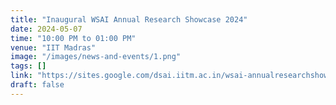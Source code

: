 ```yaml
---
title: "Inaugural WSAI Annual Research Showcase 2024"
date: 2024-05-07
time: "10:00 PM to 01:00 PM"
venue: "IIT Madras"
image: "/images/news-and-events/1.png"
tags: []
link: "https://sites.google.com/dsai.iitm.ac.in/wsai-annualresearchshowcase24/"
draft: false
---
```





